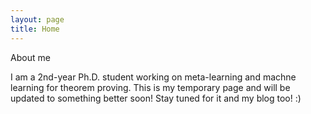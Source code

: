 ```yaml
---
layout: page
title: Home
---
```


About me

I am a 2nd-year Ph.D. student working on meta-learning and machne learning for
theorem proving. This is my temporary page and will be updated to something better soon!
Stay tuned for it and my blog too! :)
